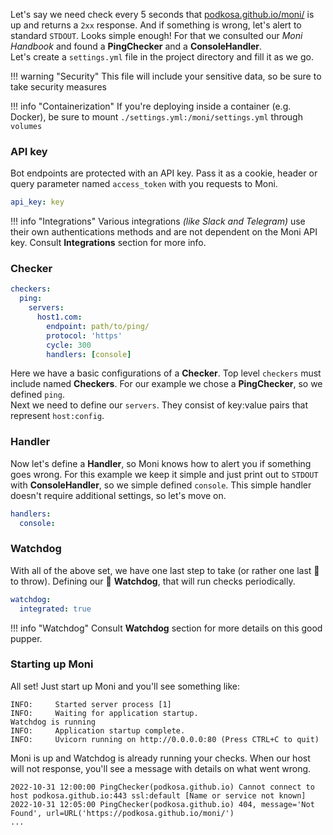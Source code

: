 Let's say we need check every 5 seconds that [podkosa.github.io/moni/](https://podkosa.github.io/moni/) is up and returns a `2xx` response. 
And if something is wrong, let's alert to standard `STDOUT`. Looks simple enough! For that we consulted our *Moni Handbook* and found a **PingChecker** and a **ConsoleHandler**.<br>
Let's create a `settings.yml` file in the project directory and fill it as we go.

!!! warning "Security"
    This file will include your sensitive data, so be sure to take security measures

!!! info "Containerization"
    If you're deploying inside a container (e.g. Docker), be sure to mount `./settings.yml:/moni/settings.yml` through `volumes`

### API key
Bot endpoints are protected with an API key. Pass it as a cookie, header or query parameter named `access_token` with you requests to Moni.

~~~~ YAML title="settings.yml"
api_key: key
~~~~

!!! info "Integrations"
    Various integrations *(like Slack and Telegram)* use their own authentications methods and are not dependent on the Moni API key.
    Consult **Integrations** section for more info.

### Checker
~~~~ YAML title="settings.yml"
checkers:
  ping:
    servers:
      host1.com:
        endpoint: path/to/ping/
        protocol: 'https'
        cycle: 300
        handlers: [console]
~~~~
Here we have a basic configurations of a **Checker**. Top level `checkers` must include named **Checkers**. For our example we chose a **PingChecker**, so
we defined `ping`.<br>
Next we need to define our `servers`. They consist of key:value pairs that represent `host:config`.

### Handler
Now let's define a **Handler**, so Moni knows how to alert you if something goes wrong. For this example we keep it simple and just print out to `STDOUT` with **ConsoleHandler**, so we simple defined `console`. This simple handler doesn't require additional settings, so let's move on.
~~~~ YAML title="settings.yml"
handlers:
  console:
~~~~

### Watchdog
With all of the above set, we have one last step to take (or rather one last :bone: to throw). Defining our :dog: **Watchdog**, that will run checks periodically.
~~~~ YAML title="settings.yml"
watchdog:
  integrated: true
~~~~
!!! info "Watchdog"
    Consult **Watchdog** section for more details on this good pupper.

### Starting up Moni
All set! Just start up Moni and you'll see something like:
~~~~ console
INFO:     Started server process [1]
INFO:     Waiting for application startup.
Watchdog is running
INFO:     Application startup complete.
INFO:     Uvicorn running on http://0.0.0.0:80 (Press CTRL+C to quit)
~~~~
Moni is up and Watchdog is already running your checks. When our host will not response, you'll see a message with details on what went wrong.
~~~~ console
2022-10-31 12:00:00 PingChecker(podkosa.github.io) Cannot connect to host podkosa.github.io:443 ssl:default [Name or service not known]
2022-10-31 12:05:00 PingChecker(podkosa.github.io) 404, message='Not Found', url=URL('https://podkosa.github.io/moni/')
...
~~~~
